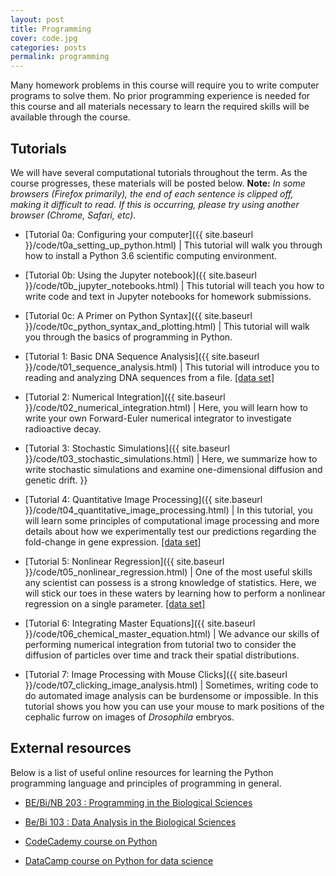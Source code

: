 ```yaml
---
layout: post
title: Programming
cover: code.jpg
categories: posts
permalink: programming
---
```


Many homework problems in this course will require you to write computer programs to solve them. No prior programming experience is needed for this course and all materials necessary to learn the required skills will be available through the course.

## Tutorials
We will have several computational tutorials throughout the term. As the course
progresses, these materials will be posted below. **Note:** *In some browsers (Firefox primarily), the end of each sentence is clipped off, making it difficult to read. If this is occurring, please try using another browser (Chrome, Safari, etc).*

* [Tutorial 0a: Configuring your computer]({{ site.baseurl }}/code/t0a_setting_up_python.html) \| This tutorial will walk you through how to install a Python 3.6 scientific computing environment.

* [Tutorial 0b: Using the Jupyter notebook]({{ site.baseurl }}/code/t0b_jupyter_notebooks.html) \| This tutorial will teach you how to write code and text in Jupyter notebooks for homework submissions.

* [Tutorial 0c: A Primer on Python Syntax]({{ site.baseurl }}/code/t0c_python_syntax_and_plotting.html) \| This tutorial will walk you through the basics of programming in Python.

* [Tutorial 1: Basic DNA Sequence Analysis]({{ site.baseurl }}/code/t01_sequence_analysis.html) \| This tutorial will introduce you to reading and analyzing DNA sequences from a file. [[data set]](http://www.rpgroup.caltech.edu/courses/bi1_2017/data/mabuya_atlantica.zip)

* [Tutorial 2: Numerical Integration]({{ site.baseurl }}/code/t02_numerical_integration.html) \| Here, you will learn how to write your own Forward-Euler numerical integrator to  investigate radioactive decay.

* [Tutorial 3: Stochastic Simulations]({{ site.baseurl }}/code/t03_stochastic_simulations.html) \| Here, we summarize how to write stochastic simulations and examine one-dimensional diffusion and genetic drift.
}}

* [Tutorial 4: Quantitative Image Processing]({{ site.baseurl }}/code/t04_quantitative_image_processing.html) \| In this tutorial, you will learn some principles of computational image processing and more details about how we experimentally test our predictions regarding the fold-change in gene expression. [\[data set\]](http://www.rpgroup.caltech.edu/courses/bi1_2017/data/ecoli_images.zip)

* [Tutorial 5: Nonlinear Regression]({{ site.baseurl }}/code/t05_nonlinear_regression.html) \| One of the most useful skills any scientist can possess is a strong knowledge of statistics. Here, we will stick our toes in these waters by learning how to perform a nonlinear regression on a single parameter. [\[data set\]](http://www.rpgroup.caltech.edu/courses/bi1_2017/data/ross_fanelli_1958.csv)

* [Tutorial 6: Integrating Master Equations]({{ site.baseurl }}/code/t06_chemical_master_equation.html) \| We advance our skills of performing numerical integration from tutorial two to consider the diffusion of particles over time and track their spatial distributions.

* [Tutorial 7: Image Processing with Mouse Clicks]({{ site.baseurl }}/code/t07_clicking_image_analysis.html) \| Sometimes, writing code to do automated image analysis can be burdensome or impossible. In this tutorial shows you how you can use your mouse to mark positions of the cephalic furrow on images of *Drosophila* embryos.

## External resources
Below is a list of useful online resources for learning the Python programming language and principles of programming in general.

* [BE/Bi/NB 203 : Programming in the Biological Sciences](http://justinbois.github.io/bootcamp/2016/)

* [Be/Bi 103 : Data Analysis in the Biological Sciences](http://www.bebi103.caltech.edu)

* [CodeCademy course on Python](https://www.codecademy.com/learn/python)

* [DataCamp course on Python for data science](https://www.datacamp.com/courses/intro-to-python-for-data-science)
